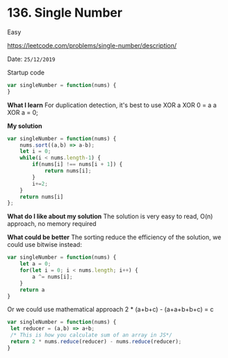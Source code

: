 # 136. Single Number

<Badge type="success">Easy</Badge>

<Note>https://leetcode.com/problems/single-number/description/</Note>

Date: `25/12/2019`

Startup code

```js
var singleNumber = function(nums) {
}
```

**What I learn** For duplication detection, it's best to use XOR a XOR 0 = a a XOR a = 0;

**My solution**

```js
var singleNumber = function(nums) {
    nums.sort((a,b) => a-b);
    let i = 0;
    while(i < nums.length-1) {
        if(nums[i] !== nums[i + 1]) {
            return nums[i];
        }
        i+=2;
    }
    return nums[i]
};
```

**What do I like about my solution** The solution is very easy to read, O(n) approach, no memory required

**What could be better** The sorting reduce the efficiency of the solution, we could use bitwise instead:

```js
var singleNumber = function(nums) {
    let a = 0;
    for(let i = 0; i < nums.length; i++) {
        a ^= nums[i];
    }
    return a
}
```

Or we could use mathematical approach 2 * (a+b+c) - (a+a+b+b+c) = c

```js
var singleNumber = function(nums) {
 let reducer = (a,b) => a+b;
 /* This is how you calculate sum of an array in JS*/
 return 2 * nums.reduce(reducer) - nums.reduce(reducer);
}
```